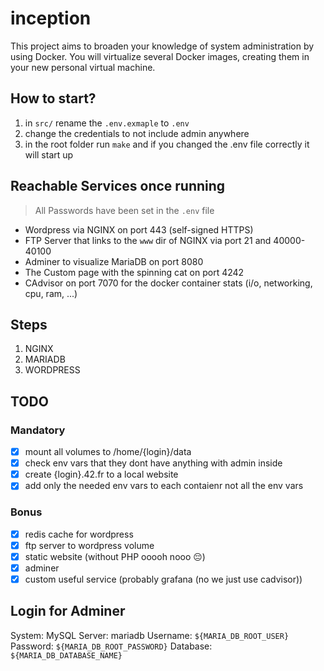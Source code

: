 # inception
This project aims to broaden your knowledge of system administration by using Docker. You will virtualize several Docker images, creating them in your new personal virtual machine. 

## How to start?
1. in `src/` rename the `.env.exmaple` to `.env`
2. change the credentials to not include admin anywhere
3. in the root folder run `make` and if you changed the .env file correctly it will start up

## Reachable Services once running
> All Passwords have been set in the `.env` file
- Wordpress via NGINX on port 443 (self-signed HTTPS)
- FTP Server that links to the `www` dir of NGINX via port 21 and 40000-40100
- Adminer to visualize MariaDB on port 8080
- The Custom page with the spinning cat on port 4242
- CAdvisor on port 7070 for the docker container stats (i/o, networking, cpu, ram, ...)

## Steps
1. NGINX
2. MARIADB
3. WORDPRESS

## TODO
### Mandatory
- [x] mount all volumes to /home/{login}/data
- [x] check env vars that they dont have anything with admin inside
- [x] create {login}.42.fr to a local website
- [x] add only the needed env vars to each contaienr not all the env vars

### Bonus
- [x] redis cache for wordpress
- [x] ftp server to wordpress volume
- [x] static website (without PHP ooooh nooo 😔)
- [x] adminer
- [x] custom useful service (probably grafana (no we just use cadvisor))

## Login for Adminer
System: MySQL
Server: mariadb
Username: `${MARIA_DB_ROOT_USER}`
Password: `${MARIA_DB_ROOT_PASSWORD}`
Database: `${MARIA_DB_DATABASE_NAME}`
